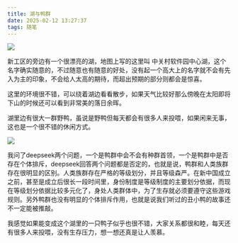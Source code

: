 ```yaml
---
title: 湖与鸭群
date: 2025-02-12 13:27:37
tags: 随笔
---
```


![](https://hxy-blog.oss-cn-beijing.aliyuncs.com/images/IMG_3322.png)

新工区的旁边有一个很漂亮的湖，地图上写的这里叫 中关村软件园中心湖，这个名字确实随意的，不过随意也有随意的好处，没有起一个高大上的名字就不会有先入为主的印象，不会给人太高的期待，而超出预期的部分则都会是惊喜。

这里的环境很不错，可以绕着湖边看看散步，如果天气比较好那么傍晚在太阳即将下山的时候还可以看到非常美的落日余晖。

湖里边有很大一群野鸭，虽说是野鸭但每天都会有很多人来投喂，如果闲来无事，这也是一个很不错的休闲方式。

![](https://hxy-blog.oss-cn-beijing.aliyuncs.com/images/IMG_3325.png)

我问了deepseek两个问题，一个是鸭群中会不会有种群首领，一个是鸭群中是否存在个体排斥，deepseek回答两个问题都是否定的，也就是说，鸭群和人类族群存在很明显的区别。人类族群存在严格的等级划分，并且等级森严。在新中国成立之前，甚至是成立后很长一段时间里，身份制度是等级制度的主要划分依据，而现在等级划分依据比较多元化了，身处人类群体中，为了生存就必须要遵守这些游戏规则。另外鸭群也没有明显的个体排斥作用，也就是说我们听过的丑小鸭的故事还不一定能被推敲。

我感觉如果能变成这个湖里的一只鸭子似乎也很不错，大家关系都很和睦，每天还有很多人来投喂，没有生存压力，想一想还真是让人羡慕。
